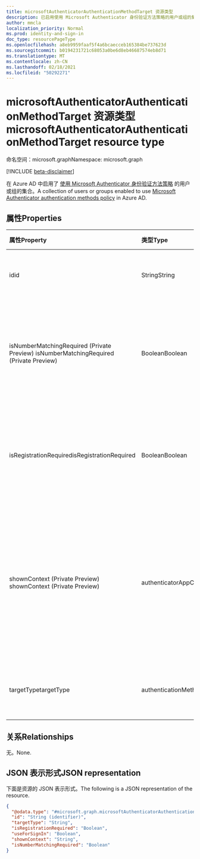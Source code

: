 ```yaml
---
title: microsoftAuthenticatorAuthenticationMethodTarget 资源类型
description: 已启用使用 Microsoft Authenticator 身份验证方法策略的用户或组的集合。
author: mmcla
localization_priority: Normal
ms.prod: identity-and-sign-in
doc_type: resourcePageType
ms.openlocfilehash: a8eb9959faaf5f4a6bcaecceb165384be737623d
ms.sourcegitcommit: b0194231721c68053a0be6d8eb46687574eb8d71
ms.translationtype: MT
ms.contentlocale: zh-CN
ms.lasthandoff: 02/18/2021
ms.locfileid: "50292271"
---
```

# <a name="microsoftauthenticatorauthenticationmethodtarget-resource-type"></a><span data-ttu-id="fcbf6-103">microsoftAuthenticatorAuthenticationMethodTarget 资源类型</span><span class="sxs-lookup"><span data-stu-id="fcbf6-103">microsoftAuthenticatorAuthenticationMethodTarget resource type</span></span>
<span data-ttu-id="fcbf6-104">命名空间：microsoft.graph</span><span class="sxs-lookup"><span data-stu-id="fcbf6-104">Namespace: microsoft.graph</span></span>

[!INCLUDE [beta-disclaimer](../../includes/beta-disclaimer.md)]

<span data-ttu-id="fcbf6-105">在 Azure AD 中启用了 [使用 Microsoft Authenticator 身份验证方法策略](../resources/microsoftAuthenticatorAuthenticationMethodConfiguration.md) 的用户或组的集合。</span><span class="sxs-lookup"><span data-stu-id="fcbf6-105">A collection of users or groups enabled to use [Microsoft Authenticator authentication methods policy](../resources/microsoftAuthenticatorAuthenticationMethodConfiguration.md) in Azure AD.</span></span>

## <a name="properties"></a><span data-ttu-id="fcbf6-106">属性</span><span class="sxs-lookup"><span data-stu-id="fcbf6-106">Properties</span></span>
|<span data-ttu-id="fcbf6-107">属性</span><span class="sxs-lookup"><span data-stu-id="fcbf6-107">Property</span></span>|<span data-ttu-id="fcbf6-108">类型</span><span class="sxs-lookup"><span data-stu-id="fcbf6-108">Type</span></span>|<span data-ttu-id="fcbf6-109">说明</span><span class="sxs-lookup"><span data-stu-id="fcbf6-109">Description</span></span>|
|:---|:---|:---|
|<span data-ttu-id="fcbf6-110">id</span><span class="sxs-lookup"><span data-stu-id="fcbf6-110">id</span></span>|<span data-ttu-id="fcbf6-111">String</span><span class="sxs-lookup"><span data-stu-id="fcbf6-111">String</span></span>|<span data-ttu-id="fcbf6-112">Azure AD 用户或组的对象 ID。</span><span class="sxs-lookup"><span data-stu-id="fcbf6-112">Object ID of an Azure AD user or group.</span></span>|
|<span data-ttu-id="fcbf6-113">isNumberMatchingRequired (Private Preview) </span><span class="sxs-lookup"><span data-stu-id="fcbf6-113">isNumberMatchingRequired (Private Preview)</span></span>|<span data-ttu-id="fcbf6-114">Boolean</span><span class="sxs-lookup"><span data-stu-id="fcbf6-114">Boolean</span></span>|<span data-ttu-id="fcbf6-115">要求用户匹配登录页上显示的数量以批准 MFA 通知。</span><span class="sxs-lookup"><span data-stu-id="fcbf6-115">Require the user to match the number displayed on the sign-in page to approve the MFA notification.</span></span>|
|<span data-ttu-id="fcbf6-116">isRegistrationRequired</span><span class="sxs-lookup"><span data-stu-id="fcbf6-116">isRegistrationRequired</span></span>|<span data-ttu-id="fcbf6-117">Boolean</span><span class="sxs-lookup"><span data-stu-id="fcbf6-117">Boolean</span></span>|<span data-ttu-id="fcbf6-118">确定是否强制用户注册身份验证方法。</span><span class="sxs-lookup"><span data-stu-id="fcbf6-118">Determines whether the user is enforced to register the authentication method.</span></span> <span data-ttu-id="fcbf6-119">*不支持*。</span><span class="sxs-lookup"><span data-stu-id="fcbf6-119">*Not supported*.</span></span> |
|<span data-ttu-id="fcbf6-120">shownContext (Private Preview) </span><span class="sxs-lookup"><span data-stu-id="fcbf6-120">shownContext (Private Preview)</span></span>|<span data-ttu-id="fcbf6-121">authenticatorAppContextType</span><span class="sxs-lookup"><span data-stu-id="fcbf6-121">authenticatorAppContextType</span></span>|<span data-ttu-id="fcbf6-122">确定应在通知正文中向用户显示有关登录的上下文类型。</span><span class="sxs-lookup"><span data-stu-id="fcbf6-122">Determines what types of context about the sign-in should be shown to the user in the body of the notification.</span></span> <span data-ttu-id="fcbf6-123">可取值为：`location`、`app`。</span><span class="sxs-lookup"><span data-stu-id="fcbf6-123">Possible values are: `location`, `app`.</span></span>|
|<span data-ttu-id="fcbf6-124">targetType</span><span class="sxs-lookup"><span data-stu-id="fcbf6-124">targetType</span></span>|<span data-ttu-id="fcbf6-125">authenticationMethodTargetType</span><span class="sxs-lookup"><span data-stu-id="fcbf6-125">authenticationMethodTargetType</span></span>| <span data-ttu-id="fcbf6-126">可取值为：`null`、`user`、`group`。</span><span class="sxs-lookup"><span data-stu-id="fcbf6-126">Possible values are: `null`, `user`, `group`.</span></span>|

## <a name="relationships"></a><span data-ttu-id="fcbf6-127">关系</span><span class="sxs-lookup"><span data-stu-id="fcbf6-127">Relationships</span></span>
<span data-ttu-id="fcbf6-128">无。</span><span class="sxs-lookup"><span data-stu-id="fcbf6-128">None.</span></span>

## <a name="json-representation"></a><span data-ttu-id="fcbf6-129">JSON 表示形式</span><span class="sxs-lookup"><span data-stu-id="fcbf6-129">JSON representation</span></span>
<span data-ttu-id="fcbf6-130">下面是资源的 JSON 表示形式。</span><span class="sxs-lookup"><span data-stu-id="fcbf6-130">The following is a JSON representation of the resource.</span></span>
<!-- {
  "blockType": "resource",
  "keyProperty": "id",
  "@odata.type": "microsoft.graph.microsoftAuthenticatorAuthenticationMethodTarget",
  "baseType": "microsoft.graph.authenticationMethodTarget",
  "openType": false
}
-->
``` json
{
  "@odata.type": "#microsoft.graph.microsoftAuthenticatorAuthenticationMethodTarget",
  "id": "String (identifier)",
  "targetType": "String",
  "isRegistrationRequired": "Boolean",
  "useForSignIn": "Boolean",
  "shownContext": "String",
  "isNumberMatchingRequired": "Boolean"
}
```

